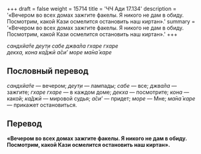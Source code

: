 +++
draft = false
weight = 15714
title = 'ЧЧ Ади 17.134'
description = '«Вечером во всех домах зажгите факелы. Я никого не дам в обиду. Посмотрим, какой Кази осмелится остановить наш киртан».'
summary = '«Вечером во всех домах зажгите факелы. Я никого не дам в обиду. Посмотрим, какой Кази осмелится остановить наш киртан».'
+++

_сандхйа̄те деут̣и сабе джва̄ла гхаре гхаре  
декха, кона ка̄джӣ а̄си’ море ма̄на̄ каре_

## Пословный перевод

_сандхйа̄те_ — вечером; _деут̣и_ — лампады; _сабе_ — все; _джва̄ла_ — зажгите; _гхаре_ _гхаре_ — в каждом доме; _декха_ — посмотрите; _кона_ — какой; _ка̄джӣ_ — мировой судья; _а̄си’_ — придет; _море_ — Мне; _ма̄на̄_ _каре_ — прикажет остановиться.

## Перевод

**«Вечером во всех домах зажгите факелы. Я никого не дам в обиду. Посмотрим, какой Кази осмелится остановить наш киртан».**
